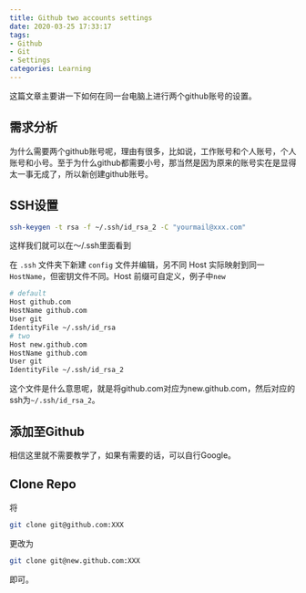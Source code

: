 ```yaml
---
title: Github two accounts settings
date: 2020-03-25 17:33:17
tags:
- Github
- Git
- Settings
categories: Learning
---
```


这篇文章主要讲一下如何在同一台电脑上进行两个github账号的设置。

## 需求分析

为什么需要两个github账号呢，理由有很多，比如说，工作账号和个人账号，个人账号和小号。至于为什么github都需要小号，那当然是因为原来的账号实在是显得太一事无成了，所以新创建github账号。

## SSH设置

```bash
ssh-keygen -t rsa -f ~/.ssh/id_rsa_2 -C "yourmail@xxx.com"
```

这样我们就可以在～/.ssh里面看到

在 `.ssh` 文件夹下新建 `config` 文件并编辑，另不同 Host 实际映射到同一 `HostName`，但密钥文件不同。Host 前缀可自定义，例子中`new`

```bash
# default                                                                       
Host github.com
HostName github.com
User git
IdentityFile ~/.ssh/id_rsa
# two                                                                           
Host new.github.com
HostName github.com
User git
IdentityFile ~/.ssh/id_rsa_2
```

这个文件是什么意思呢，就是将github.com对应为new.github.com，然后对应的ssh为`~/.ssh/id_rsa_2`。

## 添加至Github

相信这里就不需要教学了，如果有需要的话，可以自行Google。

## Clone Repo

将

```bash
git clone git@github.com:XXX
```

更改为

```bash
git clone git@new.github.com:XXX
```

即可。